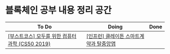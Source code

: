 # 블록체인 공부 내용 정리 공간
|To Do|Doing|Done|
|---|---|---|
|[[부스트코스] 모두를 위한 컴퓨터 과학 (CS50 2019)](www.boostcourse.org/cs112)|[[인프런] 클레이튼 스마트계약과 탈중앙앱](https://inf.run/Svyt)||
